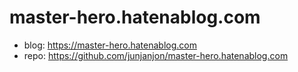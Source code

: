 # master-hero.hatenablog.com

- blog: https://master-hero.hatenablog.com
- repo: https://github.com/junjanjon/master-hero.hatenablog.com
